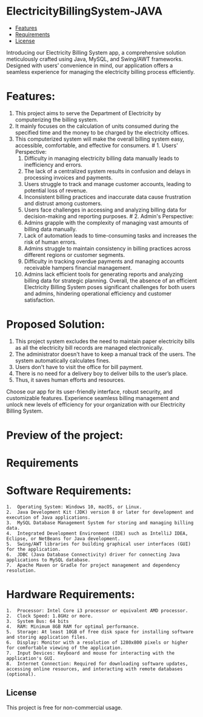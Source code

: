 # ElectricityBillingSystem-JAVA

- [Features](#features)
- [Requirements](#Requirements)
- [License](#license)


Introducing our Electricity Billing System app, a comprehensive solution meticulously crafted using Java, MySQL, and Swing/AWT frameworks. Designed with users’ convenience in mind, our application offers a seamless experience for managing the electricity billing process efficiently. 
# Features:
  1.	This project aims to serve the Department of Electricity by computerizing the billing system.
  2.	It mainly focuses on the calculation of units consumed during the specified time and the money to be charged by the electricity offices.
  3.	This computerized system will make the overall billing system easy, accessible, comfortable, and effective for consumers.
	# 1. Users' Perspective:
 	 	1.	Difficulty in managing electricity billing data manually leads to inefficiency and errors.
  	 	2.	The lack of a centralized system results in confusion and delays in processing invoices and payments.
 		3.	Users struggle to track and manage customer accounts, leading to potential loss of revenue.
 		4.	Inconsistent billing practices and inaccurate data cause frustration and distrust among customers.
  		5.	Users face challenges in accessing and analyzing billing data for decision-making and reporting purposes.
	# 2. Admin's Perspective:
  		1.	Admins grapple with the complexity of managing vast amounts of billing data manually.
  		2.	Lack of automation leads to time-consuming tasks and increases the risk of human errors.
  		3.	Admins struggle to maintain consistency in billing practices across different regions or customer segments.
  		4.	Difficulty in tracking overdue payments and managing accounts receivable hampers financial management.
  		5.	Admins lack efficient tools for generating reports and analyzing billing data for strategic planning.
	Overall, the absence of an efficient Electricity Billing System poses significant challenges for both users and admins, hindering operational efficiency and customer satisfaction.
# Proposed Solution:
  1.	This project system excludes the need to maintain paper electricity bills as all the electricity bill records are managed electronically.
  2.	The administrator doesn't have to keep a manual track of the users. The system automatically calculates fines.
  3.	Users don't have to visit the office for bill payment.
  4.	There is no need for a delivery boy to deliver bills to the user’s place.
  5.	Thus, it saves human efforts and resources.

Choose our app for its user-friendly interface, robust security, and customizable features. Experience seamless billing management and unlock new levels of efficiency for your organization with our Electricity Billing System.

# Preview  of the project:

# Requirements
  # Software Requirements:
    1.	Operating System: Windows 10, macOS, or Linux.
    2.	Java Development Kit (JDK) version 8 or later for development and execution of Java applications.
    3.	MySQL Database Management System for storing and managing billing data.
    4.	Integrated Development Environment (IDE) such as IntelliJ IDEA, Eclipse, or NetBeans for Java development.
    5.	Swing/AWT libraries for building graphical user interfaces (GUI) for the application.
    6.	JDBC (Java Database Connectivity) driver for connecting Java applications to MySQL database.
    7.	Apache Maven or Gradle for project management and dependency resolution.
  # Hardware Requirements:
    1.	Processor: Intel Core i3 processor or equivalent AMD processor.
    2.	Clock Speed: 1.8GHz or more.
    3.	System Bus: 64 bits
    4.	RAM: Minimum 8GB RAM for optimal performance.
    5.	Storage: At least 10GB of free disk space for installing software and storing application files.
    6.	Display: Monitor with a resolution of 1280x800 pixels or higher for comfortable viewing of the application.
    7.	Input Devices: Keyboard and mouse for interacting with the application's GUI.
    8.	Internet Connection: Required for downloading software updates, accessing online resources, and interacting with remote databases (optional).
## License

This project is free for non-commercial usage.
